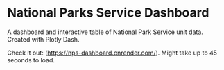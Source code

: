 # National Parks Service Dashboard
A dashboard and interactive table of National Park Service unit data. Created with Plotly Dash.

Check it out: (https://nps-dashboard.onrender.com/). Might take up to 45 seconds to load. 